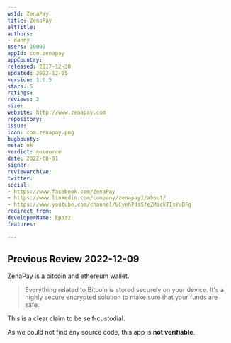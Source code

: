 ```yaml
---
wsId: ZenaPay
title: ZenaPay
altTitle: 
authors:
- danny
users: 10000
appId: com.zenapay
appCountry: 
released: 2017-12-30
updated: 2022-12-05
version: 1.0.5
stars: 5
ratings: 
reviews: 3
size: 
website: http://www.zenapay.com
repository: 
issue: 
icon: com.zenapay.png
bugbounty: 
meta: ok
verdict: nosource
date: 2022-08-01
signer: 
reviewArchive: 
twitter: 
social:
- https://www.facebook.com/ZenaPay
- https://www.linkedin.com/company/zenapay1/about/
- https://www.youtube.com/channel/UCyehPdsSfe2MickTIsYuDFg
redirect_from: 
developerName: Epazz
features: 

---
```


## Previous Review 2022-12-09

ZenaPay is a bitcoin and ethereum wallet.

> Everything related to Bitcoin is stored securely on your device. It's a highly secure encrypted solution to make sure that your funds are safe.

This is a clear claim to be self-custodial.

As we could not find any source code, this app is **not verifiable**.
